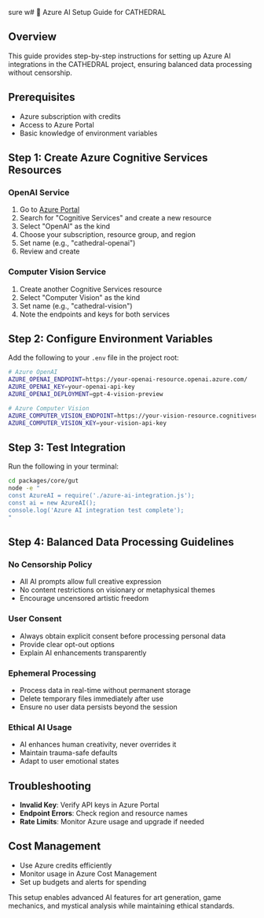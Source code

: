 sure w# 🔮 Azure AI Setup Guide for CATHEDRAL

## Overview
This guide provides step-by-step instructions for setting up Azure AI integrations in the CATHEDRAL project, ensuring balanced data processing without censorship.

## Prerequisites
- Azure subscription with credits
- Access to Azure Portal
- Basic knowledge of environment variables

## Step 1: Create Azure Cognitive Services Resources

### OpenAI Service
1. Go to [Azure Portal](https://portal.azure.com)
2. Search for "Cognitive Services" and create a new resource
3. Select "OpenAI" as the kind
4. Choose your subscription, resource group, and region
5. Set name (e.g., "cathedral-openai")
6. Review and create

### Computer Vision Service
1. Create another Cognitive Services resource
2. Select "Computer Vision" as the kind
3. Set name (e.g., "cathedral-vision")
4. Note the endpoints and keys for both services

## Step 2: Configure Environment Variables

Add the following to your `.env` file in the project root:

```bash
# Azure OpenAI
AZURE_OPENAI_ENDPOINT=https://your-openai-resource.openai.azure.com/
AZURE_OPENAI_KEY=your-openai-api-key
AZURE_OPENAI_DEPLOYMENT=gpt-4-vision-preview

# Azure Computer Vision
AZURE_COMPUTER_VISION_ENDPOINT=https://your-vision-resource.cognitiveservices.azure.com/
AZURE_COMPUTER_VISION_KEY=your-vision-api-key
```

## Step 3: Test Integration

Run the following in your terminal:

```bash
cd packages/core/gut
node -e "
const AzureAI = require('./azure-ai-integration.js');
const ai = new AzureAI();
console.log('Azure AI integration test complete');
"
```

## Step 4: Balanced Data Processing Guidelines

### No Censorship Policy
- All AI prompts allow full creative expression
- No content restrictions on visionary or metaphysical themes
- Encourage uncensored artistic freedom

### User Consent
- Always obtain explicit consent before processing personal data
- Provide clear opt-out options
- Explain AI enhancements transparently

### Ephemeral Processing
- Process data in real-time without permanent storage
- Delete temporary files immediately after use
- Ensure no user data persists beyond the session

### Ethical AI Usage
- AI enhances human creativity, never overrides it
- Maintain trauma-safe defaults
- Adapt to user emotional states

## Troubleshooting
- **Invalid Key**: Verify API keys in Azure Portal
- **Endpoint Errors**: Check region and resource names
- **Rate Limits**: Monitor Azure usage and upgrade if needed

## Cost Management
- Use Azure credits efficiently
- Monitor usage in Azure Cost Management
- Set up budgets and alerts for spending

This setup enables advanced AI features for art generation, game mechanics, and mystical analysis while maintaining ethical standards.